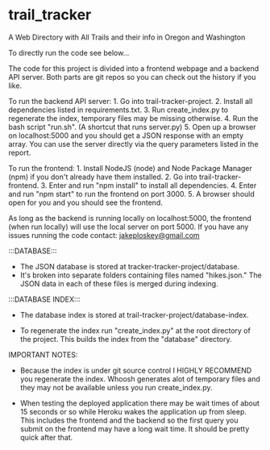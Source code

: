 # trail_tracker
A Web Directory with All Trails and their info in Oregon and Washington


To directly run the code see below...

The code for this project is divided into a frontend webpage and a backend API server.
Both parts are git repos so you can check out the history if you like.

To run the backend API server:
    1. Go into trail-tracker-project.
    2. Install all dependencies listed in requirements.txt.
    3. Run create_index.py to regenerate the index, temporary files may be missing otherwise.
    4. Run the bash script "run.sh". (A shortcut that runs server.py)
    5. Open up a browser on localhost:5000 and you should get a JSON response with an empty array. 
       You can use the server directly via the query parameters listed in the report.

To run the frontend:
    1. Install NodeJS (node) and Node Package Manager (npm) if you don't already have them installed.
    2. Go into trail-tracker-frontend.
    3. Enter and run "npm install" to install all dependencies.
    4. Enter and run "npm start" to run the frontend on port 3000.
    5. A browser should open for you and you should see the frontend.

As long as the backend is running locally on localhost:5000, the frontend (when run locally) will use the
local server on port 5000.
If you have any issues running the code contact: jakeploskey@gmail.com

:::DATABASE:::

- The JSON database is stored at tracker-tracker-project/database.
- It's broken into separate folders containing files named "hikes.json." 
  The JSON data in each of these files is merged during indexing.

:::DATABASE INDEX:::

- The database index is stored at trail-tracker-project/database-index.

- To regenerate the index run "create_index.py" at the root directory of the project.
  This builds the index from the "database" directory.

IMPORTANT NOTES:

- Because the index is under git source control I HIGHLY RECOMMEND you regenerate the index.
  Whoosh generates alot of temporary files and they may not be available unless you run create_index.py.

- When testing the deployed application there may be wait times of about 15 seconds or so while Heroku
  wakes the application up from sleep. This includes the frontend and the backend so the first query 
  you submit on the frontend may have a long wait time. It should be pretty quick after that.
